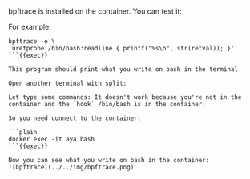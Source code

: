 <br>

bpftrace is installed on the container. You can test it:

For example:

```plain
bpftrace -e \
'uretprobe:/bin/bash:readline { printf("%s\n", str(retval)); }'
```{{exec}}

This program should print what you write on bash in the terminal

Open another terminal with split:

Let type some commands: It doesn't work because you're not in the container and the `hook` /bin/bash is in the container.

So you need connect to the container:

```plain
docker exec -it aya bash
```{{exec}}

Now you can see what you write on bash in the container:
![bpftrace](../../img/bpftrace.png)
